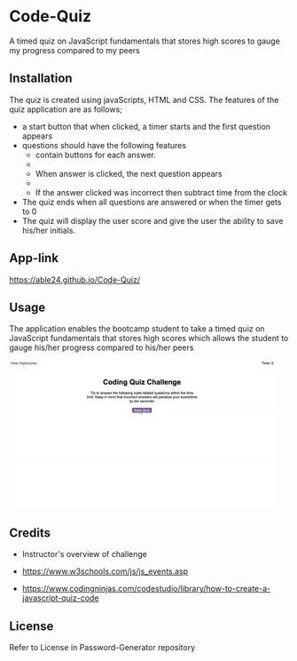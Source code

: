 # Code-Quiz
A timed quiz on JavaScript fundamentals that stores high scores to gauge my progress compared to my peers


## Installation

The quiz is created using javaScripts, HTML and CSS. The features of the quiz application are as follows;

- a start button that when clicked, a timer starts and the first question appears
- questions should have the following features
  * contain buttons for each answer.
  * 
  * When answer is clicked, the next question appears
  * 
  * If the answer clicked was incorrect then subtract time from the clock
- The quiz ends when all questions are answered or when the timer gets to 0
- The quiz will display the user score and give the user the ability to save his/her initials.


## App-link
https://able24.github.io/Code-Quiz/


## Usage
The application enables the bootcamp student to take a timed quiz on JavaScript fundamentals that stores high scores which allows the student to gauge his/her progress compared to his/her peers


![Picture of application](./assets/images/08-web-apis-challenge-demo.gif)



## Credits

- Instructor's overview of challenge

- https://www.w3schools.com/js/js_events.asp

- https://www.codingninjas.com/codestudio/library/how-to-create-a-javascript-quiz-code


## License

Refer to License in Password-Generator repository

